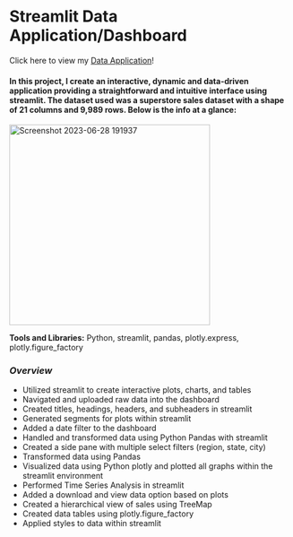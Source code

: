 # Streamlit Data Application/Dashboard

Click here to view my [Data Application](https://dashboard-superstore.streamlit.app/)!

#### In this project, I create an interactive, dynamic and data-driven application providing a straightforward and intuitive interface using streamlit. The dataset used was a superstore sales dataset with a shape of 21 columns and 9,989 rows. Below is the info at a glance:

<img width="358" alt="Screenshot 2023-06-28 191937" src="https://github.com/jywade/Streamlit-Data-App/assets/120602494/cd82e51f-071b-4d58-8744-775e55c0aeb7">


 **Tools and Libraries:** Python, streamlit, pandas, plotly.express, plotly.figure_factory

 ###  _Overview_

 * Utilized streamlit to create interactive plots, charts, and tables
 * Navigated and uploaded raw data into the dashboard
 * Created titles, headings, headers, and subheaders in streamlit
 * Generated segments for plots within streamlit
 * Added a date filter to the dashboard
 * Handled and transformed data using Python Pandas with streamlit
 * Created a side pane with multiple select filters (region, state, city)
 * Transformed data using Pandas
 * Visualized data using Python plotly and plotted all graphs within the streamlit environment
 * Performed Time Series Analysis in streamlit
 * Added a download and view data option based on plots
 * Created a hierarchical view of sales using TreeMap
 * Created data tables using plotly.figure_factory
 * Applied styles to data within streamlit

